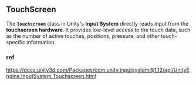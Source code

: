 ## TouchScreen



The **`Touchscreen`** class in Unity's **Input System** directly reads input from the **touchscreen hardware**. 
It provides low-level access to the touch data, such as the number of active touches, positions, pressure, and other touch-specific information.


### ref
https://docs.unity3d.com/Packages/com.unity.inputsystem@1.12/api/UnityEngine.InputSystem.Touchscreen.html
